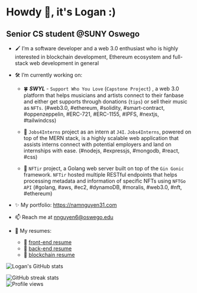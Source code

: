 # Howdy 👋, it's Logan :)
## Senior CS student @SUNY Oswego
<!-- ![Senior CS major @SUNY Oswego](https://pbs.twimg.com/profile_banners/1042005380211986441/1642665132/1500x500) -->

- 🖌 I’m a software developer and a web 3.0 enthusiast who is highly interested in blockchain development, Ethereum ecosystem and full-stack web development in general
- 🛠 I’m currently working on:

   - 🍀 ***SWYL*** - `Support Who You Love` (`Capstone Project`) , a web 3.0 platform that helps musicians and artists connect to their fanbase and either get supports through donations (`tips`) or sell their music as `NFTs`. (#web3.0, #ethereum, #solidity, #smart-contract, #oppenzeppelin, #ERC-721, #ERC-1155, #IPFS, #nextjs, #tailwindcss)
      
   - 🌿 `Jobs4Interns` project as an intern at `J4I`. `Jobs4Interns`, powered on top of the MERN stack, is a highly scalable web application that assists interns connect with potential employers and land on internships with ease. (#nodejs, #expressjs, #mongodb, #react, #css)
      
   - 🌱 `NFTir` project, a Golang web server built on top of the `Gin Gonic` framework. `NFTir` hosted multiple RESTful endpoints that helps processing metadata and information of specific NFTs using `NFTGo API` (#golang, #aws, #ec2, #dynamoDB, #moralis, #web3.0, #nft, #ethereum)
      
- ✨ My portfolio: https://namnguyen31.com
- 📫 Reach me at nnguyen6@oswego.edu

- 📃 My resumes: 

     + 📗 [front-end resume](https://logann131.github.io/resume-fe/)
     + 📘 [back-end resume](https://logann131.github.io/resume-be/)
     + 📕 [blockchain resume](https://logann131.github.io/resume-blockchain/)

<!--   [![Top Langs](https://github-readme-stats.vercel.app/api/top-langs/?username=lgad31vn&hide=css,html&langs_count=8&layout=compact&theme=gotham)](https://github.com/lgad31vn/github-readme-stats) -->

  ![Logan's GitHub stats](https://github-readme-stats.vercel.app/api?username=logann131&hide=stars&show_icons=true&theme=gotham)
  
  ![GitHub streak stats](https://github-readme-streak-stats.herokuapp.com/?user=logann131&theme=gotham)  
  ![Profile views](https://gpvc.arturio.dev/lgad31vn)
<!--   [![Readme Card](https://github-readme-stats.vercel.app/api/pin/?username=lgad31vn&repo=Hashtology-dapp&theme=gotham)](https://github.com/lgad31vn/Hashtology-dapp) -->


